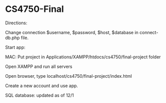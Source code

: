 # CS4750-Final

Directions:

Change connection $username, $password, $host, $database in connect-db.php file.


Start app:

MAC: Put project in Applications/XAMPP/htdocs/cs4750/final-project folder

Open XAMPP and run all servers

Open browser, type localhost/cs4750/final-project/index.html

Create a new account and use app.


SQL database:
updated as of 12/1

